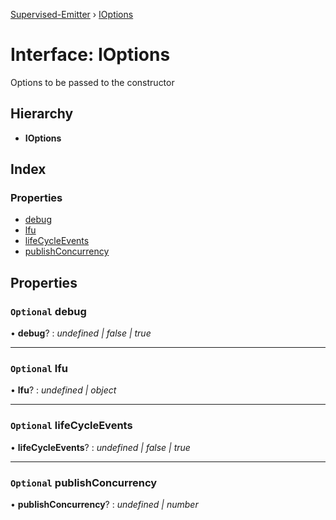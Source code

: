 [Supervised-Emitter](../README.md) › [IOptions](ioptions.md)

# Interface: IOptions

Options to be passed to the constructor

## Hierarchy

* **IOptions**

## Index

### Properties

* [debug](ioptions.md#optional-debug)
* [lfu](ioptions.md#optional-lfu)
* [lifeCycleEvents](ioptions.md#optional-lifecycleevents)
* [publishConcurrency](ioptions.md#optional-publishconcurrency)

## Properties

### `Optional` debug

• **debug**? : *undefined | false | true*

___

### `Optional` lfu

• **lfu**? : *undefined | object*

___

### `Optional` lifeCycleEvents

• **lifeCycleEvents**? : *undefined | false | true*

___

### `Optional` publishConcurrency

• **publishConcurrency**? : *undefined | number*
